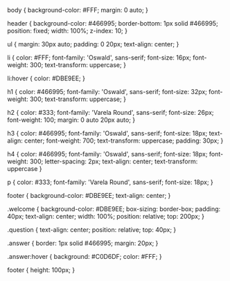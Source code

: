body {
  background-color: #FFF;
  margin: 0 auto;
}

header {
  background-color: #466995;
  border-bottom: 1px solid #466995;
  position: fixed;
  width: 100%;
  z-index: 10;
}

ul {
  margin: 30px auto;
  padding: 0 20px;
  text-align: center;
}

li {
  color: #FFF;
  font-family: 'Oswald', sans-serif;
  font-size: 16px;
  font-weight: 300;
  text-transform: uppercase;
}

li:hover {
  color: #DBE9EE;
}

h1 {
  color: #466995;
  font-family: 'Oswald', sans-serif;
  font-size: 32px;
  font-weight: 300;
  text-transform: uppercase;
}

h2 {
  color: #333;
  font-family: 'Varela Round', sans-serif;
  font-size: 26px;
  font-weight: 100;
  margin: 0 auto 20px auto;
}

h3 {
  color: #466995;
  font-family: 'Oswald', sans-serif;
  font-size: 18px;
  text-align: center;
  font-weight: 700;
  text-transform: uppercase;
  padding: 30px;
}

h4 {
  color: #466995;
  font-family: 'Oswald', sans-serif;
  font-size: 18px;
  font-weight: 300;
  letter-spacing: 2px;
  text-align: center;
  text-transform: uppercase
}

p {
  color: #333;
  font-family: 'Varela Round', sans-serif;
  font-size: 18px;
}

footer {
  background-color: #DBE9EE;
  text-align: center;
}

.welcome {
  background-color: #DBE9EE;
  box-sizing: border-box;
  padding: 40px;
  text-align: center;
  width: 100%;
  position: relative;
  top: 200px;
}

.question {
  text-align: center;
  position: relative;
  top: 40px;
}

.answer {
  border: 1px solid #466995;
  margin: 20px;
}

.answer:hover {
  background: #C0D6DF;
  color: #FFF;
}

footer {
  height: 100px;
}